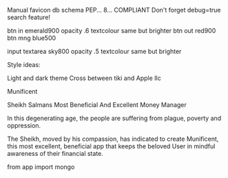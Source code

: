 Manual
favicon
db schema
PEP... 8... COMPLIANT
Don't forget debug=true
search feature!

btn in  emerald900 opacity .6 textcolour same but brighter
btn out red900
btn mng blue500 

input textarea sky800 opacity .5 textcolour same but brighter



Style ideas:

Light and dark theme
Cross between tiki and Apple IIc

Munificent

Sheikh Salmans Most Beneficial And Excellent Money Manager 

In this degenerating age, the people are suffering from plague, poverty and oppression. 

The Sheikh, moved by his compassion, has indicated to create Munificent, 
this most excellent, beneficial app that keeps the beloved User in mindful awareness of 
their financial state. 


from app import mongo


